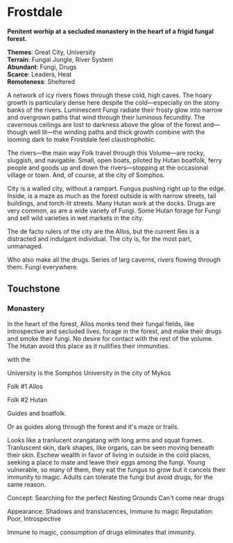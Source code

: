 Frostdale
=========

**Penitent worhip at a secluded monastery in the heart of a frigid fungal forest.**

**Themes**: Great City, University  
**Terrain**: Fungal Jungle, River System  
**Abundant**: Fungi, Drugs  
**Scarce**: Leaders, Heat  
**Remoteness**: Sheltered  

A network of icy rivers flows through these cold, high caves. The hoary growth is particulary dense here despite the cold—especially on the stony banks of the rivers. Luminescent Fungi radiate their frosty glow into narrow and overgrown paths that wind through their luminous fecundity. The cavernous ceilings are lost to darkness above the glow of the forest and—though well lit—the winding paths and thick growth combine with the looming dark to make Frostdale feel claustrophobic.

The rivers—the main way Folk travel through this Volume—are rocky, sluggish, and navigable. Small, open boats, piloted by Hutan boatfolk, ferry people and goods up and down the rivers—stopping at the occasional village or town. And, of course, at the city of Somphos.

City is a walled city, without a rampart. Fungus pushing right up to the edge. Inside, is a maze as much as the forest outside is with narrow streets, tall buildings, and torch-lit streets. Many Hutan work at the docks. Drugs are very common, as are a wide variety of Fungi. Some Hutan forage for Fungi and sell wild varieties in wet markets in the city.

The de facto rulers of the city are the Allos, but the current Rex is a distracted and indulgant individual. The city is, for the most part, unmanaged.

Who also make all the drugs. Series of larg caverns, rivers flowing through them. Fungi everywhere. 

## Touchstone

### Monastery

In the heart of the forest, Allos monks tend their fungal fields, like introspective and secluded lives, forage in the forest, and make their drugs and smoke their fungi. No desire for contact with the rest of the volume. The Hutan avoid this place as it nullifies their immunities. 

with the 

University is the Somphos University in the city of Mykos 

Folk #1 Allos

Folk #2 Hutan

Guides and boatfolk.

Or as guides along through the forest and it's maze or trails.



Looks like a tranlucent orangatang with long arms and squat frames. Tranluscent skin, dark shapes, like organs, can be seen moving beneath their skin. Eschew wealth in favor of living in outside in the cold places, seeking a place to mate and leave their eggs among the fungi. Young vulnerable, so many of them, they eat the fungus to grow but it cancels their immunity to magic. Adults can tolerate the fungi but avoid drugs, for the same reason.

Concept:
Searching for the perfect Nesting Grounds
Can't come near drugs

Appearance: Shadows and translucences, Immune to magic
Reputation: Poor, Introspective

Immune to magic, consumption of drugs eliminates that immunity.

